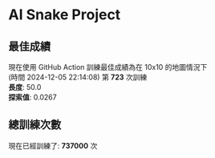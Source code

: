 
# AI Snake Project

## **最佳成績**
























































現在使用 GitHub Action 訓練最佳成績為在 10x10 的地圖情況下  
(時間 2024-12-05 22:14:08) 第 **723** 次訓練  
**長度**: 50.0  
**探索值**: 0.0267

















































































































## 總訓練次數
現在已經訓練了: **737000** 次
